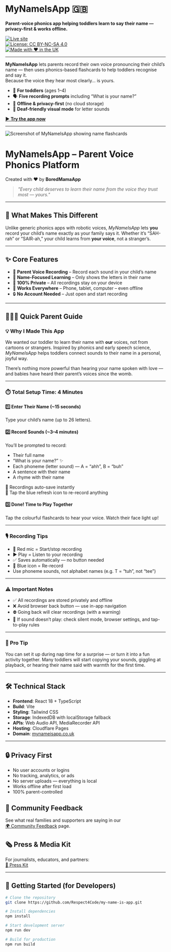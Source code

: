 # MyNameIsApp 🇬🇧  
**Parent-voice phonics app helping toddlers learn to say their name — privacy-first & works offline.**  

[![Live site](https://img.shields.io/badge/Try%20it%20now-mynameisapp.co.uk-2ea44f?style=for-the-badge)](https://mynameisapp.co.uk)  
[![License: CC BY-NC-SA 4.0](https://img.shields.io/badge/License-CC%20BY--NC--SA%204.0-lightgrey.svg)](https://creativecommons.org/licenses/by-nc-sa/4.0/)  
[![Made with ❤️ in the UK](https://img.shields.io/badge/Made%20with%20%E2%9D%A4%EF%B8%8F-UK-red)](#)  

---

**MyNameIsApp** lets parents record their own voice pronouncing their child’s name — then uses phonics-based flashcards to help toddlers recognise and say it.  
Because the voice they hear most clearly… is yours.  

- 🎯 **For toddlers** (ages 1–4)  
- 🗣 **Five recording prompts** including “What is your name?”  
- 📴 **Offline & privacy-first** (no cloud storage)  
- 🦻 **Deaf-friendly visual mode** for letter sounds  

[**▶ Try the app now**](https://mynameisapp.co.uk)  

---

<picture>
  <source media="(max-width: 600px)" srcset="docs/screenshot-mobile.png">
  <img src="docs/screenshot.png" alt="Screenshot of MyNameIsApp showing name flashcards">
</picture>

# MyNameIsApp – Parent Voice Phonics Platform

Created with ❤️ by **BoredMamaApp**

> *"Every child deserves to learn their name from the voice they trust most — yours."*

---

## 🌟 What Makes This Different

Unlike generic phonics apps with robotic voices, *MyNameIsApp* lets **you** record your child’s name exactly as your family says it. Whether it’s “SAH-rah” or “SAIR-ah,” your child learns from **your voice**, not a stranger’s.

---

## ✨ Core Features

- 🎤 **Parent Voice Recording** – Record each sound in your child’s name
- 🎯 **Name-Focused Learning** – Only shows the letters in their name
- 💾 **100% Private** – All recordings stay on your device
- 📱 **Works Everywhere** – Phone, tablet, computer – even offline
- 🔒 **No Account Needed** – Just open and start recording

---

## 👨‍👩‍👧 Quick Parent Guide

### 💡 Why I Made This App

We wanted our toddler to learn their name with **our** voices, not from cartoons or strangers. Inspired by phonics and early speech science, *MyNameIsApp* helps toddlers connect sounds to their name in a personal, joyful way.

There’s nothing more powerful than hearing your name spoken with love — and babies have heard their parent’s voices since the womb.

---

### ⏱️ Total Setup Time: 4 Minutes

#### 1️⃣ Enter Their Name (~15 seconds)
Type your child’s name (up to 26 letters).

#### 2️⃣ Record Sounds (~3–4 minutes)
You’ll be prompted to record:
- Their full name  
- “What is your name?” ✨  
- Each phoneme (letter sound) — A = “ahh”, B = “buh”  
- A sentence with their name  
- A rhyme with their name

📢 Recordings auto-save instantly  
🔁 Tap the blue refresh icon to re-record anything

#### 3️⃣ Done! Time to Play Together
Tap the colourful flashcards to hear your voice. Watch their face light up!

---

### 🎙️ Recording Tips

- 🔴 Red mic = Start/stop recording  
- ▶️ Play = Listen to your recording  
- ✅ Saves automatically — no button needed  
- 🔄 Blue icon = Re-record  
- Use phoneme sounds, not alphabet names (e.g. T = “tuh”, not “tee”)

---

### ⚠️ Important Notes

- ✅ All recordings are stored privately and offline  
- ❌ Avoid browser back button — use in-app navigation  
- ⛔ Going back will clear recordings (with a warning)  
- 📵 If sound doesn’t play: check silent mode, browser settings, and tap-to-play rules

---

### 🎯 Pro Tip

You can set it up during nap time for a surprise — or turn it into a fun activity together. Many toddlers will start copying your sounds, giggling at playback, or hearing their name said with warmth for the first time.

---

## 🛠️ Technical Stack

- **Frontend**: React 18 + TypeScript  
- **Build**: Vite  
- **Styling**: Tailwind CSS  
- **Storage**: IndexedDB with localStorage fallback  
- **APIs**: Web Audio API, MediaRecorder API  
- **Hosting**: Cloudflare Pages  
- **Domain**: [mynameisapp.co.uk](https://mynameisapp.co.uk)

---

## 🔒 Privacy First

- No user accounts or logins  
- No tracking, analytics, or ads  
- No server uploads — everything is local  
- Works offline after first load  
- 100% parent-controlled

## 📢 Community Feedback
See what real families and supporters are saying in our  
[🌍 Community Feedback](./COMMUNITY_FEEDBACK.md) page.

## 🗞️ Press & Media Kit
For journalists, educators, and partners:  
[📄 Press Kit](./PRESS_KIT.md)

---

## 🚀 Getting Started (for Developers)

```bash
# Clone the repository
git clone https://github.com/Respect4Code/my-name-is-app.git

# Install dependencies
npm install

# Start development server
npm run dev

# Build for production
npm run build

